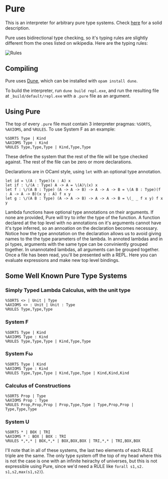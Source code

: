 # Pure
This is an interpreter for arbitrary pure type systems. Check [here](https://en.wikipedia.org/wiki/Pure_type_system) for a solid description.

Pure uses bidirectional type checking, so it's typing rules are slightly different from the ones listed on wikipedia. Here are the typing rules:

![Rules](https://i.imgur.com/k8fDES2.png)
  

## Compiling

Pure uses [Dune](https://github.com/ocaml/dune), which can be installed with `opam install dune`. 

To build the interpreter, run `dune build repl.exe`, and run the resulting file at `_build/default/repl.exe` with a `.pure` file as an argument.

## Using Pure

The top of every `.pure` file must contain 3 interpreter pragmas: `%SORTS`, `%AXIOMS`, and `%RULES`. To use System F as an example:

```
%SORTS Type | Kind
%AXIOMS Type : Kind
%RULES Type,Type,Type | Kind,Type,Type
```
These define the system that the rest of the file will be type checked against. The rest of the file can be zero or more declarations.

Declarations are in OCaml style, using `let` with an optional type annotation.
```
let id = \(A : Type)(x : A) x
let if : \/(A : Type) A -> A = \(A)\(x) x
let f : \/(A B : Type) (A -> A -> B) -> A -> A -> B = \(A B : Type)(f : A -> A -> B)(x y : A) f x y
let g : \/(A B : Type) (A -> A -> B) -> A -> A -> B = \(_ _ f x y) f x y
```
Lambda functions have optional type annotations on their arguments. If none are provided, Pure will try to infer the type of the function. 
A function declared at the top level with no annotations on it's arguments cannot have it's type inferred, so an annoation on the declaration becomes necessary.
Notice how the type annotation on the declaration allows us to avoid giving names to the the type parameters of the lambda.
In annoted lambdas and in pi types, arguments with the same type can be conviniently grouped together. In unannotated lambdas, all arguments can be grouped together.
Once a file has been read, you'll be presented with a REPL. Here you can evaluate expressions and make new top level bindings.

## Some Well Known Pure Type Systems
### Simply Typed Lambda Calculus, with the unit type
```
%SORTS <> | Unit | Type
%AXIOMS <> : Unit | Unit : Type
%RULES Type,Type,Type
```

### System F
```
%SORTS Type | Kind
%AXIOMS Type : Kind
%RULES Type,Type,Type | Kind,Type,Type
```

### System Fω
```
%SORTS Type | Kind
%AXIOMS Type : Kind
%RULES Type,Type,Type | Kind,Type,Type | Kind,Kind,Kind
```

### Calculus of Constructions
```
%SORTS Prop | Type
%AXIOMS Prop : Type
%RULES Prop,Prop,Prop | Prop,Type,Type | Type,Prop,Prop | Type,Type,Type
```

### System U
```
%SORTS * | BOX | TRI
%AXIOMS * : BOX | BOX : TRI
%RULES *,*,* | BOX,*,* | BOX,BOX,BOX | TRI,*,* | TRI,BOX,BOX
```

I'll note that in all of these systems, the last two elements of each RULE triple are the same. The only type system off the top of my head where this is not the  case is one with an infinite heirachy of universes, but this is not expressible using Pure, since we'd need a RULE like `forall s1,s2. s1,s2,max(s1,s2)`).




 
